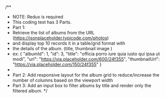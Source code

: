 /**
 * NOTE: Redux is required
 * This coding test has 3 Parts. 
 * Part 1:
 * Retrieve the list of albums from the URL (https://jsonplaceholder.typicode.com/photos) 
 * and display top 10 records it in a table/grid format with 
 * the details of the album. (title, thumbnail image )
 * ex: {
    "albumId": 1,
    "id": 3,
    "title": "officia porro iure quia iusto qui ipsa ut modi",
    "url": "https://via.placeholder.com/600/24f355",
    "thumbnailUrl": "https://via.placeholder.com/150/24f355"
  }
 *
 * Part 2: Add responsive layout for the album grid to reduce/increase the number of columns based on the viewport width
 * Part 3: Add an input box to filter albums by title and render only the filtered album. 
 */
